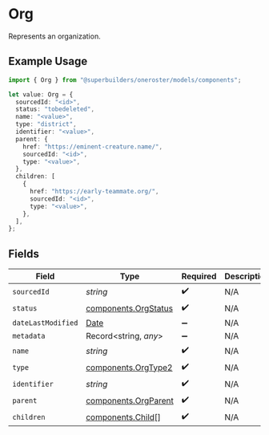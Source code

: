 # Org

Represents an organization.

## Example Usage

```typescript
import { Org } from "@superbuilders/oneroster/models/components";

let value: Org = {
  sourcedId: "<id>",
  status: "tobedeleted",
  name: "<value>",
  type: "district",
  identifier: "<value>",
  parent: {
    href: "https://eminent-creature.name/",
    sourcedId: "<id>",
    type: "<value>",
  },
  children: [
    {
      href: "https://early-teammate.org/",
      sourcedId: "<id>",
      type: "<value>",
    },
  ],
};
```

## Fields

| Field                                                                                         | Type                                                                                          | Required                                                                                      | Description                                                                                   |
| --------------------------------------------------------------------------------------------- | --------------------------------------------------------------------------------------------- | --------------------------------------------------------------------------------------------- | --------------------------------------------------------------------------------------------- |
| `sourcedId`                                                                                   | *string*                                                                                      | :heavy_check_mark:                                                                            | N/A                                                                                           |
| `status`                                                                                      | [components.OrgStatus](../../models/components/orgstatus.md)                                  | :heavy_check_mark:                                                                            | N/A                                                                                           |
| `dateLastModified`                                                                            | [Date](https://developer.mozilla.org/en-US/docs/Web/JavaScript/Reference/Global_Objects/Date) | :heavy_minus_sign:                                                                            | N/A                                                                                           |
| `metadata`                                                                                    | Record<string, *any*>                                                                         | :heavy_minus_sign:                                                                            | N/A                                                                                           |
| `name`                                                                                        | *string*                                                                                      | :heavy_check_mark:                                                                            | N/A                                                                                           |
| `type`                                                                                        | [components.OrgType2](../../models/components/orgtype2.md)                                    | :heavy_check_mark:                                                                            | N/A                                                                                           |
| `identifier`                                                                                  | *string*                                                                                      | :heavy_check_mark:                                                                            | N/A                                                                                           |
| `parent`                                                                                      | [components.OrgParent](../../models/components/orgparent.md)                                  | :heavy_check_mark:                                                                            | N/A                                                                                           |
| `children`                                                                                    | [components.Child](../../models/components/child.md)[]                                        | :heavy_check_mark:                                                                            | N/A                                                                                           |